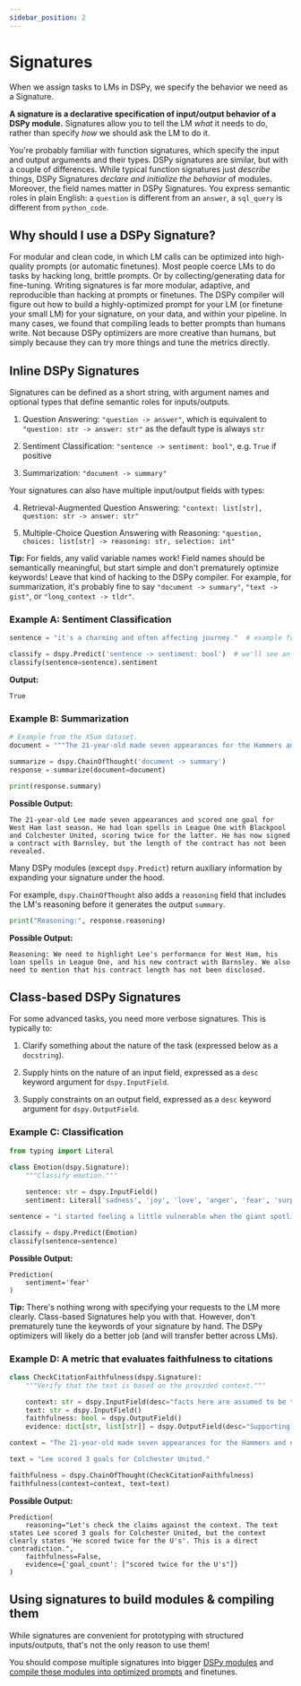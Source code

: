 ```yaml
---
sidebar_position: 2
---
```


# Signatures

When we assign tasks to LMs in DSPy, we specify the behavior we need as a Signature.

**A signature is a declarative specification of input/output behavior of a DSPy module.** Signatures allow you to tell the LM _what_ it needs to do, rather than specify _how_ we should ask the LM to do it.

You're probably familiar with function signatures, which specify the input and output arguments and their types. DSPy signatures are similar, but with a couple of differences. While typical function signatures just _describe_ things, DSPy Signatures _declare and initialize the behavior_ of modules. Moreover, the field names matter in DSPy Signatures. You express semantic roles in plain English: a `question` is different from an `answer`, a `sql_query` is different from `python_code`.

## Why should I use a DSPy Signature?

For modular and clean code, in which LM calls can be optimized into high-quality prompts (or automatic finetunes). Most people coerce LMs to do tasks by hacking long, brittle prompts. Or by collecting/generating data for fine-tuning. Writing signatures is far more modular, adaptive, and reproducible than hacking at prompts or finetunes. The DSPy compiler will figure out how to build a highly-optimized prompt for your LM (or finetune your small LM) for your signature, on your data, and within your pipeline. In many cases, we found that compiling leads to better prompts than humans write. Not because DSPy optimizers are more creative than humans, but simply because they can try more things and tune the metrics directly.

## **Inline** DSPy Signatures

Signatures can be defined as a short string, with argument names and optional types that define semantic roles for inputs/outputs.

1. Question Answering: `"question -> answer"`, which is equivalent to `"question: str -> answer: str"` as the default type is always `str`

2. Sentiment Classification: `"sentence -> sentiment: bool"`, e.g. `True` if positive

3. Summarization: `"document -> summary"`

Your signatures can also have multiple input/output fields with types:

4. Retrieval-Augmented Question Answering: `"context: list[str], question: str -> answer: str"`

5. Multiple-Choice Question Answering with Reasoning: `"question, choices: list[str] -> reasoning: str, selection: int"`

**Tip:** For fields, any valid variable names work! Field names should be semantically meaningful, but start simple and don't prematurely optimize keywords! Leave that kind of hacking to the DSPy compiler. For example, for summarization, it's probably fine to say `"document -> summary"`, `"text -> gist"`, or `"long_context -> tldr"`.


### Example A: Sentiment Classification

```python
sentence = "it's a charming and often affecting journey."  # example from the SST-2 dataset.

classify = dspy.Predict('sentence -> sentiment: bool')  # we'll see an example with Literal[] later
classify(sentence=sentence).sentiment
```
**Output:**
```text
True
```

### Example B: Summarization

```python
# Example from the XSum dataset.
document = """The 21-year-old made seven appearances for the Hammers and netted his only goal for them in a Europa League qualification round match against Andorran side FC Lustrains last season. Lee had two loan spells in League One last term, with Blackpool and then Colchester United. He scored twice for the U's but was unable to save them from relegation. The length of Lee's contract with the promoted Tykes has not been revealed. Find all the latest football transfers on our dedicated page."""

summarize = dspy.ChainOfThought('document -> summary')
response = summarize(document=document)

print(response.summary)
```
**Possible Output:**
```text
The 21-year-old Lee made seven appearances and scored one goal for West Ham last season. He had loan spells in League One with Blackpool and Colchester United, scoring twice for the latter. He has now signed a contract with Barnsley, but the length of the contract has not been revealed.
```

Many DSPy modules (except `dspy.Predict`) return auxiliary information by expanding your signature under the hood.

For example, `dspy.ChainOfThought` also adds a `reasoning` field that includes the LM's reasoning before it generates the output `summary`.

```python
print("Reasoning:", response.reasoning)
```
**Possible Output:**
```text
Reasoning: We need to highlight Lee's performance for West Ham, his loan spells in League One, and his new contract with Barnsley. We also need to mention that his contract length has not been disclosed.
```

## **Class-based** DSPy Signatures

For some advanced tasks, you need more verbose signatures. This is typically to:

1. Clarify something about the nature of the task (expressed below as a `docstring`).

2. Supply hints on the nature of an input field, expressed as a `desc` keyword argument for `dspy.InputField`.

3. Supply constraints on an output field, expressed as a `desc` keyword argument for `dspy.OutputField`.

### Example C: Classification

```python
from typing import Literal

class Emotion(dspy.Signature):
    """Classify emotion."""
    
    sentence: str = dspy.InputField()
    sentiment: Literal['sadness', 'joy', 'love', 'anger', 'fear', 'surprise'] = dspy.OutputField()

sentence = "i started feeling a little vulnerable when the giant spotlight started blinding me"  # from dair-ai/emotion

classify = dspy.Predict(Emotion)
classify(sentence=sentence)
```
**Possible Output:**
```text
Prediction(
    sentiment='fear'
)
```

**Tip:** There's nothing wrong with specifying your requests to the LM more clearly. Class-based Signatures help you with that. However, don't prematurely tune the keywords of your signature by hand. The DSPy optimizers will likely do a better job (and will transfer better across LMs).

### Example D: A metric that evaluates faithfulness to citations

```python
class CheckCitationFaithfulness(dspy.Signature):
    """Verify that the text is based on the provided context."""

    context: str = dspy.InputField(desc="facts here are assumed to be true")
    text: str = dspy.InputField()
    faithfulness: bool = dspy.OutputField()
    evidence: dict[str, list[str]] = dspy.OutputField(desc="Supporting evidence for claims")

context = "The 21-year-old made seven appearances for the Hammers and netted his only goal for them in a Europa League qualification round match against Andorran side FC Lustrains last season. Lee had two loan spells in League One last term, with Blackpool and then Colchester United. He scored twice for the U's but was unable to save them from relegation. The length of Lee's contract with the promoted Tykes has not been revealed. Find all the latest football transfers on our dedicated page."

text = "Lee scored 3 goals for Colchester United."

faithfulness = dspy.ChainOfThought(CheckCitationFaithfulness)
faithfulness(context=context, text=text)
```
**Possible Output:**
```text
Prediction(
    reasoning="Let's check the claims against the context. The text states Lee scored 3 goals for Colchester United, but the context clearly states 'He scored twice for the U's'. This is a direct contradiction.",
    faithfulness=False,
    evidence={'goal_count': ["scored twice for the U's"]}
)
```

## Using signatures to build modules & compiling them

While signatures are convenient for prototyping with structured inputs/outputs, that's not the only reason to use them!

You should compose multiple signatures into bigger [DSPy modules](modules.md) and [compile these modules into optimized prompts](../optimization/optimizers.md) and finetunes.
